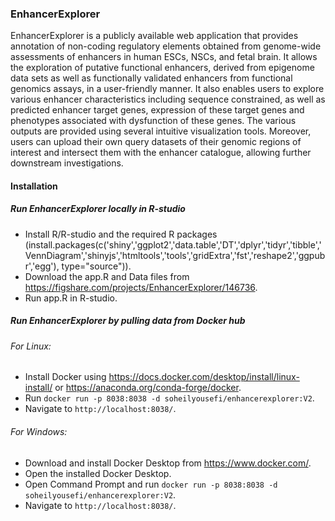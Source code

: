### EnhancerExplorer
EnhancerExplorer is a publicly available web application that provides annotation of non-coding regulatory elements obtained from genome-wide assessments of enhancers in human ESCs, NSCs, and fetal brain. 
It allows the exploration of putative functional enhancers, derived from epigenome data sets as well as functionally validated enhancers from functional genomics assays, in a user-friendly manner. It also enables users to explore various enhancer characteristics including sequence constrained, as well as predicted enhancer target genes, expression of these target genes and phenotypes associated with dysfunction of these genes. The various outputs are provided using several intuitive visualization tools. Moreover, users can upload their own query datasets of their genomic regions of interest and intersect them with the enhancer catalogue, allowing further downstream investigations.

#### Installation

##### Run EnhancerExplorer locally in R-studio
- Install R/R-studio and the required R packages (install.packages(c('shiny','ggplot2','data.table','DT','dplyr','tidyr','tibble','VennDiagram','shinyjs','htmltools','tools','gridExtra','fst','reshape2','ggpubr','egg'), type="source")).
- Download the app.R and Data files from https://figshare.com/projects/EnhancerExplorer/146736.
- Run app.R in R-studio.

##### Run EnhancerExplorer by pulling data from Docker hub
###### For Linux:
- Install Docker using https://docs.docker.com/desktop/install/linux-install/ or https://anaconda.org/conda-forge/docker.
- Run `docker run -p 8038:8038 -d soheilyousefi/enhancerexplorer:V2`.
- Navigate to `http://localhost:8038/`.
###### For Windows:
- Download and install Docker Desktop from https://www.docker.com/.
- Open the installed Docker Desktop.
- Open Command Prompt and run `docker run -p 8038:8038 -d soheilyousefi/enhancerexplorer:V2`.
- Navigate to `http://localhost:8038/`.
